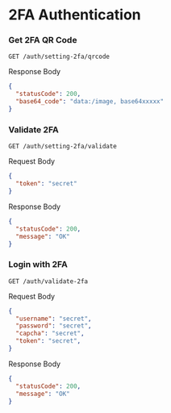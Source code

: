 # 2FA Authentication

### Get 2FA QR Code
`GET /auth/setting-2fa/qrcode`

Response Body
```json
{
  "statusCode": 200,
  "base64_code": "data:/image, base64xxxxx"
}
```

### Validate 2FA
`GET /auth/setting-2fa/validate`

Request Body
```json
{
  "token": "secret"
}
```

Response Body
```json
{
  "statusCode": 200,
  "message": "OK"
}
```

### Login with 2FA
`GET /auth/validate-2fa`

Request Body
```json
{
  "username": "secret",
  "password": "secret",
  "capcha": "secret",
  "token": "secret",
}
```

Response Body
```json
{
  "statusCode": 200,
  "message": "OK"
}
```
